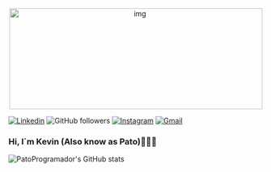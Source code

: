 <div align="center">
  <img align="center" alt="img" width="500px" height="200px" src="https://i.pinimg.com/originals/93/f8/9b/93f89b965b719a175e2ac7de6c3e8b54.gif" >
  <br />
</div>

 [![Linkedin](https://img.shields.io/badge/-LinkedIn-blue?style=flat&logo=Linkedin&logoColor=white)](https://www.linkedin.com/in/kevin-pati%C3%B1o/)
 ![GitHub followers](https://img.shields.io/github/followers/PatoProgramador?label=Follow&style=social)
 [![Instagram](https://img.shields.io/badge/-Instagram-c13584?style=flat&labelColor=c13584&logo=instagram&logoColor=white)](https://www.instagram.com/patolocolosofo/)
 [![Gmail](https://img.shields.io/badge/-Gmail-c14438?style=flat&logo=Gmail&logoColor=white)](mailto:skpates18@gmail.com)

### Hi, I´m Kevin (Also know as Pato)👋🐱‍💻
   


![PatoProgramador's GitHub stats](https://github-readme-stats.vercel.app/api?username=PatoProgramador&show_icons=true&theme=synthwave)
